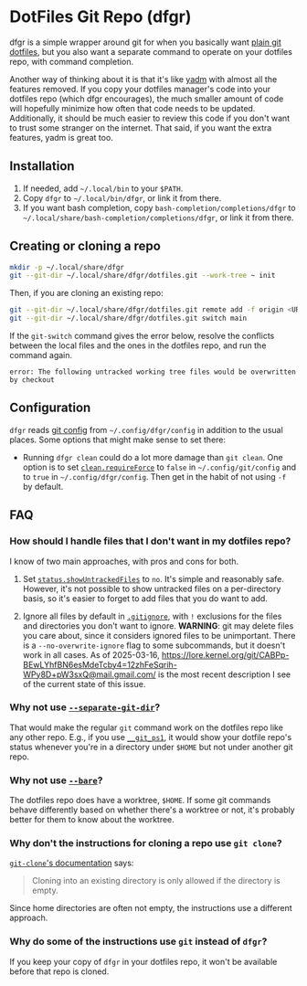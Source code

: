 # DotFiles Git Repo (dfgr)

dfgr is a simple wrapper around git for when you basically want [plain git
dotfiles](https://www.atlassian.com/git/tutorials/dotfiles), but you also want a
separate command to operate on your dotfiles repo, with command completion.

Another way of thinking about it is that it's like [yadm](https://yadm.io/) with
almost all the features removed. If you copy your dotfiles manager's code into
your dotfiles repo (which dfgr encourages), the much smaller amount of code will
hopefully minimize how often that code needs to be updated. Additionally, it
should be much easier to review this code if you don't want to trust some
stranger on the internet. That said, if you want the extra features, yadm is
great too.

## Installation

1.  If needed, add `~/.local/bin` to your `$PATH`.
1.  Copy `dfgr` to `~/.local/bin/dfgr`, or link it from there.
1.  If you want bash completion, copy `bash-completion/completions/dfgr` to
    `~/.local/share/bash-completion/completions/dfgr`, or link it from there.

## Creating or cloning a repo

```sh
mkdir -p ~/.local/share/dfgr
git --git-dir ~/.local/share/dfgr/dotfiles.git --work-tree ~ init
```

Then, if you are cloning an existing repo:

```sh
git --git-dir ~/.local/share/dfgr/dotfiles.git remote add -f origin <URL>
git --git-dir ~/.local/share/dfgr/dotfiles.git switch main
```

If the `git-switch` command gives the error below, resolve the conflicts between
the local files and the ones in the dotfiles repo, and run the command again.

```
error: The following untracked working tree files would be overwritten by checkout
```

## Configuration

`dfgr` reads [git config](https://git-scm.com/docs/git-config) from
`~/.config/dfgr/config` in addition to the usual places. Some options that might
make sense to set there:

*   Running `dfgr clean` could do a lot more damage than `git clean`. One option
    is to set
    [`clean.requireForce`](https://git-scm.com/docs/git-config#Documentation/git-config.txt-cleanrequireForce)
    to `false` in `~/.config/git/config` and to `true` in
    `~/.config/dfgr/config`. Then get in the habit of not using `-f` by default.

## FAQ

### How should I handle files that I don't want in my dotfiles repo?

I know of two main approaches, with pros and cons for both.

1.  Set
    [`status.showUntrackedFiles`](https://git-scm.com/docs/git-config#Documentation/git-config.txt-statusshowUntrackedFiles)
    to `no`. It's simple and reasonably safe. However, it's not possible to show
    untracked files on a per-directory basis, so it's easier to forget to add
    files that you do want to add.

2.  Ignore all files by default in
    [`.gitignore`](https://git-scm.com/docs/gitignore), with `!` exclusions for
    the files and directories you don't want to ignore. **WARNING**: git may
    delete files you care about, since it considers ignored files to be
    unimportant. There is a `--no-overwrite-ignore` flag to some subcommands,
    but it doesn't work in all cases. As of 2025-03-16,
    https://lore.kernel.org/git/CABPp-BEwLYhfBN6esMdeTcby4=12zhFeSqrih-WPy8D+pW3sxQ@mail.gmail.com/
    is the most recent description I see of the current state of this issue.

### Why not use [`--separate-git-dir`](https://git-scm.com/docs/git-init#Documentation/git-init.txt-code--separate-git-dirltgit-dirgtcode)?

That would make the regular `git` command work on the dotfiles repo like any
other repo. E.g., if you use
[`__git_ps1`](https://github.com/git/git/blob/master/contrib/completion/git-prompt.sh),
it would show your dotfile repo's status whenever you're in a directory under
`$HOME` but not under another git repo.

### Why not use [`--bare`](https://git-scm.com/docs/git-init#Documentation/git-init.txt-code--barecode)?

The dotfiles repo does have a worktree, `$HOME`. If some git commands behave
differently based on whether there's a worktree or not, it's probably better for
them to know about the worktree.

### Why don't the instructions for cloning a repo use `git clone`?

[`git-clone`'s
documentation](https://git-scm.com/docs/git-clone#Documentation/git-clone.txt-emltdirectorygtem)
says:

> Cloning into an existing directory is only allowed if the directory is empty.

Since home directories are often not empty, the instructions use a different
approach.

### Why do some of the instructions use `git` instead of `dfgr`?

If you keep your copy of `dfgr` in your dotfiles repo, it won't be available
before that repo is cloned.
